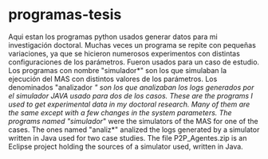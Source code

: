 # programas-tesis
Aqui estan los programas python usados generar datos para mi investigación  doctoral. Muchas veces un programa se repite con pequeñas variaciones,
ya que se hicieron numerosos experimentos con distintas configuraciones de los parámetros. Fueron usados para un caso de estudio. 
Los programas con nombre "simulador*" son los que simulaban la ejecución del MAS con distintos valores de los parámetros. Los denominados "analizador *"
son los que analizaban los logs generados por el simulador JAVA usado para dos de los casos. 
These are the programs I used to get experimental data in my doctoral research. Many of them are the same except with a 
few changes in the system parameters.  The programs named "simulador*" were the simulators of the MAS for one of the cases. The ones named "analiz*" 
analized the logs generated by a simulator written in Java used for two case studies.
The file P2P_Agentes.zip is an Eclipse project holding the sources of a simulator used, written in Java.
